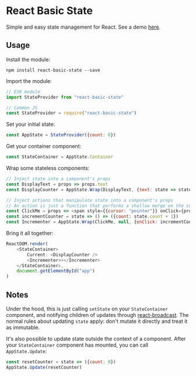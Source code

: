 # React Basic State

Simple and easy state management for React. See a demo [here](https://www.webpackbin.com/bins/-L088tSDNRxgmAQod3Kh).

## Usage

Install the module:

```
npm install react-basic-state --save
```

Import the module:

```javascript
// ES6 module
import StateProvider from "react-basic-state"

// Common JS
const StateProvider = require("react-basic-state")
```

Set your initial state:

```javascript
const AppState = StateProvider({count: 0})
```

Get your container component:

```javascript
const StateContainer = AppState.Container
```

Wrap some stateless components:

```javascript
// Inject state into a component's props
const DisplayText = props => props.text
const DisplayCounter = AppState.Wrap(DisplayText, {text: state => state.count})

// Inject actions that manipulate state into a component's props
// An action is just a function that performs a shallow merge on the current state
const ClickMe = props => <span style={{cursor: "pointer"}} onClick={props.onClick}>{props.children}</span>
const incrementCounter = state => () => ({count: state.count + 1})
const Incrementer = AppState.Wrap(ClickMe, null, {onClick: incrementCounter})
```

Bring it all together:
```javascript
ReactDOM.render(
	<StateContainer>
		Current: <DisplayCounter />
		<Incrementer>+</Incrementer>
	</StateContainer>,
	document.getElementById("app")
)
```

## Notes

Under the hood, this is just calling `setState` on your `StateContainer` component, and notifying children of updates through [react-broadcast](https://github.com/ReactTraining/react-broadcast). The normal rules about updating `state` apply: don't mutate it directly and treat it as immutable.

It's also possible to update state outside the context of a component. After your  `StateContainer` component has mounted, you can call `AppState.Update`:

```javascript
const resetCounter = state => ({count: 0})
AppState.Update(resetCounter)
```
